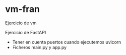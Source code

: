 # vm-fran
Ejercicio de vm

Ejercicio de FastAPI
- Tener en cuenta puertos cuando ejecutemos uvicorn
- Ficheros main.py y app.py